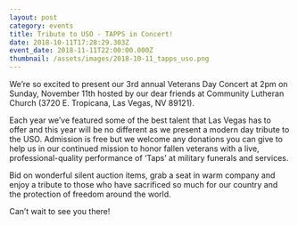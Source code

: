 ```yaml
---
layout: post
category: events
title: Tribute to USO - TAPPS in Concert!
date: 2018-10-11T17:28:29.303Z
event_date: 2018-11-11T22:00:00.000Z
thumbnail: /assets/images/2018-10-11_tapps_uso.png
---
```

We’re so excited to present our 3rd annual Veterans Day Concert at 2pm on Sunday, November 11th hosted by our dear friends at Community Lutheran Church (3720 E. Tropicana, Las Vegas, NV 89121).  

Each year we’ve featured some of the best talent that Las Vegas has to offer and this year will be no different as we present a modern day tribute to the USO.  Admission is free but we welcome any donations you can give to help us in our continued mission to honor fallen veterans with a live, professional-quality performance of ‘Taps’ at military funerals and services.  

Bid on wonderful silent auction items, grab a seat in warm company and enjoy a tribute to those who have sacrificed so much for our country and the protection of freedom around the world.

Can’t wait to see you there!
